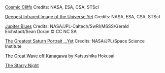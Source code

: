 [Cosmic Cliffs](https://webbtelescope.org/contents/media/images/2022/031/01G77PKB8NKR7S8Z6HBXMYATGJ)
Credits: NASA, ESA, CSA, STScI

[Deepest Infrared Image of the Universe Yet](https://webbtelescope.org/contents/news-releases/2022/news-2022-038)
Credits: NASA, ESA, CSA, STScI

[Jupiter Blues](https://photojournal.jpl.nasa.gov/catalog/PIA21972)
Credits: NASA/JPL-Caltech/SwRI/MSSS/Gerald Eichstadt/Sean Doran © CC NC SA

[ The Greatest Saturn Portrait ...Yet](https://photojournal.jpl.nasa.gov/catalog/PIA06193)
Credits: NASA/JPL/Space Science Institute

[The Great Wave off Kanagawa](https://www.metmuseum.org/art/collection/search/45434) by Katsushika Hokusai

[The Starry Night](https://en.wikipedia.org/wiki/The_Starry_Night)

